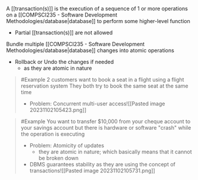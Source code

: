 A [[transaction(s)]] is the execution of a sequence of 1 or more operations on a [[COMPSCI235 - Software Development Methodologies/database|database]] to perform some higher-level function
- Partial [[transaction(s)]] are not allowed

Bundle multiple [[COMPSCI235 - Software Development Methodologies/database|database]] changes into atomic operations
- Rollback or Undo the changes if needed
	- as they are atomic in nature

>	#Example 
>	2 customers want to book a seat in a flight using a flight reservation system
>	They both try to book the same seat at the same time
>	- Problem: Concurrent multi-user access![[Pasted image 20231102105423.png]]

>	#Example 
>	You want to transfer $10,000 from your cheque account to your savings account but there is hardware or software "crash" while the operation is executing
>	- Problem: Atomicity of updates
>		- they are atomic in nature; which basically means that it cannot be broken down
>	- DBMS guarantees stability as they are using the concept of transactions![[Pasted image 20231102105731.png]]